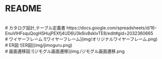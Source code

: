 # README
<br>
# カタログ設計,テーブル定義書
https://docs.google.com/spreadsheets/d/16-EnuVIHFsquQogHSHujPEXfj4UD6U3k6iv8skIvTE8/edit#gid=2032360665

<br>
# ワイヤーフレーム
![ワイヤーフレーム](img/オリジナルワイヤーフレーム.png)
<br>
# ER図
![ER図](img/jimoguru.png) 
<br>
# 画面遷移図
![ジモグル画面遷移](img./ジモグル画面遷移.png